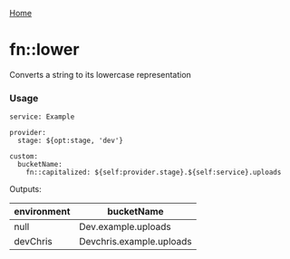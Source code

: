 [Home](https://github.com/icarus-sullivan/serverless-plugin-utils/blob/master/README.md)

# fn::lower
Converts a string to its lowercase representation

### Usage

```
service: Example

provider:
  stage: ${opt:stage, 'dev'}

custom:
  bucketName: 
    fn::capitalized: ${self:provider.stage}.${self:service}.uploads
```



Outputs:

| environment | bucketName |
|--|--|
| null | Dev.example.uploads |
| devChris | Devchris.example.uploads |
